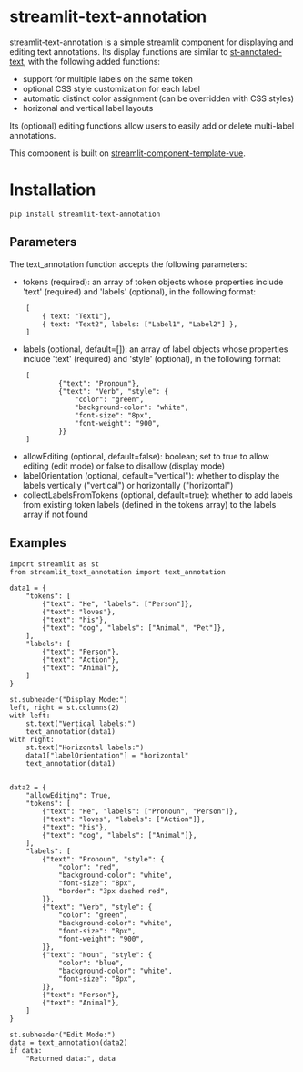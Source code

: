 # streamlit-text-annotation
streamlit-text-annotation is a simple streamlit component for displaying and editing text annotations.
Its display functions are similar to [st-annotated-text](https://github.com/tvst/st-annotated-text), with the following added functions:
- support for multiple labels on the same token
- optional CSS style customization for each label
- automatic distinct color assignment (can be overridden with CSS styles)
- horizonal and vertical label layouts

Its (optional) editing functions allow users to easily add or delete multi-label annotations.

This component is built on [streamlit-component-template-vue](https://github.com/andfanilo/streamlit-component-template-vue).

# Installation
```
pip install streamlit-text-annotation
```

## Parameters
The text_annotation function accepts the following parameters:

- tokens (required): an array of token objects whose properties include 'text' (required) and 'labels' (optional), in the following format:
```
    [
        { text: "Text1"},
        { text: "Text2", labels: ["Label1", "Label2"] },
    ]
```
- labels (optional, default=[]): an array of label objects whose properties include 'text' (required) and 'style' (optional), in the following format:
```
    [
            {"text": "Pronoun"},
            {"text": "Verb", "style": {
                "color": "green",
                "background-color": "white",
                "font-size": "8px",
                "font-weight": "900",
            }}
    ]
```
- allowEditing (optional, default=false): boolean; set to true to allow editing (edit mode) or false to disallow (display mode)
- labelOrientation (optional, default="vertical"): whether to display the labels vertically ("vertical") or horizontally ("horizontal")
- collectLabelsFromTokens (optional, default=true): whether to add labels from existing token labels (defined in the tokens array) to the labels array if not found

## Examples
```
import streamlit as st
from streamlit_text_annotation import text_annotation

data1 = {
    "tokens": [
        {"text": "He", "labels": ["Person"]},
        {"text": "loves"},
        {"text": "his"},
        {"text": "dog", "labels": ["Animal", "Pet"]},
    ],
    "labels": [
        {"text": "Person"},
        {"text": "Action"},
        {"text": "Animal"},
    ]
}

st.subheader("Display Mode:")
left, right = st.columns(2)
with left:
    st.text("Vertical labels:")
    text_annotation(data1)
with right:
    st.text("Horizontal labels:")
    data1["labelOrientation"] = "horizontal"
    text_annotation(data1)


data2 = {
    "allowEditing": True,
    "tokens": [
        {"text": "He", "labels": ["Pronoun", "Person"]},
        {"text": "loves", "labels": ["Action"]},
        {"text": "his"},
        {"text": "dog", "labels": ["Animal"]},
    ],
    "labels": [
        {"text": "Pronoun", "style": {
            "color": "red",
            "background-color": "white",
            "font-size": "8px",
            "border": "3px dashed red",
        }},
        {"text": "Verb", "style": {
            "color": "green",
            "background-color": "white",
            "font-size": "8px",
            "font-weight": "900",
        }},
        {"text": "Noun", "style": {
            "color": "blue",
            "background-color": "white",
            "font-size": "8px",
        }},
        {"text": "Person"},
        {"text": "Animal"},
    ]
}

st.subheader("Edit Mode:")
data = text_annotation(data2)
if data:
    "Returned data:", data
```